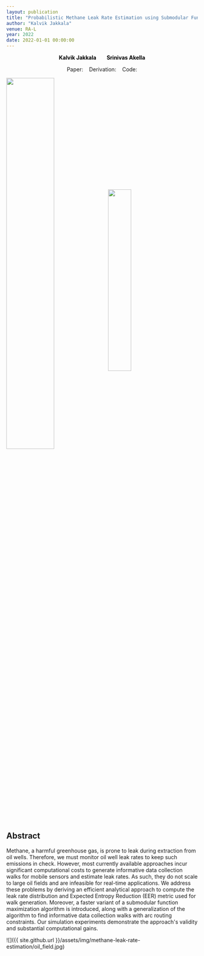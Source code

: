 ```yaml
---
layout: publication
title: "Probabilistic Methane Leak Rate Estimation using Submodular Function Maximization with Routing Constraints"
author: "Kalvik Jakkala"
venue: RA-L
year: 2022
date: 2022-01-01 00:00:00
---
```


<p>
<center>
  <a href="https://webpages.uncc.edu/kjakkala"
   style="text-decoration: none"><b style="color:Black">Kalvik Jakkala</b></a>
   &nbsp;&nbsp;
  &nbsp;&nbsp;
  <a href="https://webpages.uncc.edu/sakella/"
   style="text-decoration: none"><b style="color:Black">Srinivas Akella</b></a>
</center>
</p>

<center>
Paper: <a href="https://nbviewer.org/github/kdkalvik/methane-leak-rate-estimation/blob/main/paper/main/paper.pdf"><span style="color: #4285F4;"><i class="fa fa-file-text"></i></span></a>
&nbsp;&nbsp;
Derivation: <a href="https://nbviewer.org/github/kdkalvik/methane-leak-rate-estimation/blob/main/paper/supplemental/supplemental.pdf"><span style="color: #4285F4;"><i class="fa fa-file-text"></i></span></a>
&nbsp;&nbsp;
Code: <a href="https://github.com/kdkalvik/methane-leak-rate-estimation"><span style="color: #4285F4;"><i class="fa fa-github"></i></span></a>
</center>

<p float="left">
  <img src="{{ site.github.url }}/assets/img/methane-leak-rate-estimation/uncc_logo.png" width="50%" style="vertical-align:middle"/>
  &nbsp;&nbsp;
  <img src="{{ site.github.url }}/assets/img/methane-leak-rate-estimation/ieee_ras_logo.png" width="35%" style="vertical-align:middle"/>
</p>

## Abstract
Methane, a harmful greenhouse gas, is prone to leak during extraction from oil wells. Therefore, we must monitor oil well leak rates to keep such emissions in check. However, most currently available approaches incur significant computational costs to generate informative data collection walks for mobile sensors and estimate leak rates. As such, they do not scale to large oil fields and are infeasible for real-time applications. We address these problems by deriving an efficient analytical approach to compute the leak rate distribution and Expected Entropy Reduction (EER) metric used for walk generation. Moreover, a faster variant of a submodular function maximization algorithm is introduced, along with a generalization of the algorithm to find informative data collection walks with arc routing constraints. Our simulation experiments demonstrate the approach's validity and substantial computational gains.

![]({{ site.github.url }}/assets/img/methane-leak-rate-estimation/oil_field.jpg)
